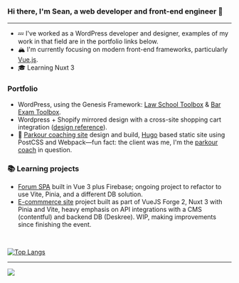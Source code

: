 ### Hi there, I'm Sean, a web developer and front-end engineer 👋
---

* :zzz: I've worked as a WordPress developer and designer, examples of my work in that field are in the portfolio links below.
* :mountain_snow: I'm currently focusing on modern front-end frameworks, particularly [Vue.js](https://vuejs.org/).
* :mortar_board: Learning Nuxt 3

### Portfolio

* WordPress, using the Genesis Framework: [Law School Toolbox](https://lawschooltoolbox.com/) & [Bar Exam Toolbox](https://barexamtoolbox.com/).
* Wordpress + Shopify mirrored design with a cross-site shopping cart integration ([design reference](https://res.cloudinary.com/renaissance-ninja/image/upload/v1660097293/blog_homepage_1_lcruzw.jpg)).
* :runner: [Parkour coaching site](https://playeverywhere.co/) design and build, [Hugo](https://gohugo.io) based static site using PostCSS and Webpack&mdash;fun fact: the client was me, I'm the [parkour coach](https://media.giphy.com/media/f0sATHPZHuHAq2Wj34/giphy-downsized-large.gif) in question.

### :books: Learning projects

* [Forum SPA](https://github.com/seanedevane/vue-school-forum-demo) built in Vue 3 plus Firebase; ongoing project to refactor to use Vite, Pinia, and a different DB solution.
* [E-commmerce site](https://github.com/seanedevane/vuejs-forge-episode-2-ecommerce-project) project built as part of VueJS Forge 2, Nuxt 3 with Pinia and Vite, heavy emphasis on API integrations with a CMS (contentful) and backend DB (Deskree). WIP, making improvements since finishing the event.

<br />

[![Top Langs](https://github-readme-stats.vercel.app/api/top-langs/?username=seanedevane&layout=compact&theme=vision-friendly-dark)](https://github.com/anuraghazra/github-readme-stats)

---

<div class="socials">
  <div id="badges">
    <a href="https://linkedin.com/in/seanedevane" target="_blank">
      <img src="https://img.shields.io/badge/LinkedIn-blue?logo=linkedin&logoColor=white&style=for-the-badge" />
    </a>
  </div>
</div>

<!--
**seanedevane/seanedevane** is a ✨ _special_ ✨ repository because its `README.md` (this file) appears on your GitHub profile.

Here are some ideas to get you started:

- 🔭 I’m currently working on ...
- 🌱 I’m currently learning ...
- 👯 I’m looking to collaborate on ...
- 🤔 I’m looking for help with ...
- 💬 Ask me about ...
- 📫 How to reach me: ...
- 😄 Pronouns: ...
- ⚡ Fun fact: ...
-->
